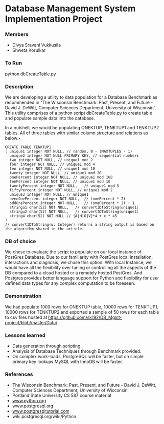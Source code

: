 # Database Management System Implementation Project

### Members
- Divya Sravani Vukkusila
- Shweta Korulkar

### To Run
python dbCreateTable.py

### Description
We are developing a utility to data population for a Database Benchmark as recommended in “The Wisconsin Benchmark: Past, Present, and Future - David J. DeWitt, Computer Sciences Department, University of Wisconsin”. This utility comprises of a python script dbCreateTable.py to create table and populate sample data into the database.

In a nutshell, we would be populating ONEKTUP, TENKTUP1  and  TENKTUP2 tables.  All of three tables with similar column structure and relations as below:-

``` text
CREATE TABLE TENKTUP1
( unique1 integer NOT NULL,	// random, 0 - (MAXTUPLES - 1)
  unique2 integer NOT NULL PRIMARY KEY, // sequential numbers
  two integer NOT NULL,	// unique1 mod 2
  four integer NOT NULL, // unique1 mod 4
  ten integer NOT NULL,	// unique1 mod 10
  twenty integer NOT NULL, // unique1 mod 20
  onePercent integer NOT NULL, // unique1 mod 100
  tenPercent integer NOT NULL, // unique1 mod 10
  twentyPercent integer NOT NULL,	// unique1 mod 5
  fiftyPercent integer NOT NULL, // unique1 mod 2
  unique3 integer NOT NULL,	// unique1
  evenOnePercent integer NOT NULL,	// (onePercent * 2)
  oddOnePercent integer NOT NULL,	// (onePercent * 2) + 1
  stringu1 char(52) NOT NULL,	// convertIDToString(unique1)
  stringu2 char(52) NOT NULL,	// convertIDToString(unique2)
  string4 char(52) NOT NULL	// {A|H|O|V}*4 + x * 45
)
// convertIDToString(u: Integer) returns a string output is based on the algorithm shared in the article.
```

### DB of choice
We chose to evaluate the script to populate on our local instance of PostGres Database. Due to our familiarity with PostGres local installation, interactions and diagnosis, we chose this option. With local Instance, we would have all the flexibility over tuning or controlling all the aspects of the DB compared to a cloud hosted or a remotely hosted PostGres. And Postgres provides better language support for Python and flexibility for user defined data types for any complex computation to be foreseen.


### Demonstration
We had populate 1000 rows for ONEKTUP table, 10000 rows for TENKTUP1, 10000 rows for TENKTUP2 and exported a sample of 50 rows for each table to csv files hosted at 
https://github.com/sk192/DB_Mgmt-project/blob/master/Data/ 

### Lessons learned

- Data generation through scripting.
- Analysis of Database Techniques through Benchmark provided.
- On complex work-loads, PostgreSQL will be faster, but on simple primary key lookups MySQL with InnoDB will be faster.

### References
- The Wisconsin Benchmark: Past, Present, and Future - David J. DeWitt, Computer Sciences Department, University of Wisconsin
- Portland State University CS 587 course material
- www.python.org
- www.postgresql.org
- www.postgresqltutorial.com
- wiki.postgresql.org/wiki/Python

